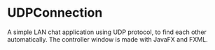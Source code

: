 # UDPConnection
A simple LAN chat application using UDP protocol, to find each other automatically. The controller window is made with JavaFX and FXML.
